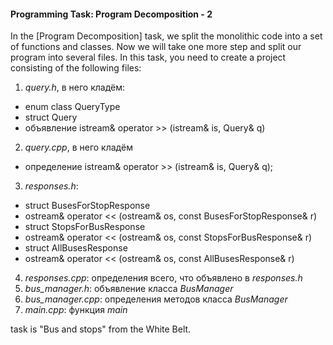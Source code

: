 #### Programming Task: Program Decomposition - 2 ####


In the [Program Decomposition] task, we split the monolithic code into a set of functions and classes. Now we will take one more step and split our program into several files. In this task, you need to create a project consisting of the following files:

1. *query.h*, в него кладём:
* enum class QueryType
* struct Query
* объявление istream& operator >> (istream& is, Query& q)
2. *query.cpp*, в него кладём
* определение istream& operator >> (istream& is, Query& q);
3. *responses.h*:
* struct BusesForStopResponse
* ostream& operator << (ostream& os, const BusesForStopResponse& r)
* struct StopsForBusResponse
* ostream& operator << (ostream& os, const StopsForBusResponse& r)
* struct AllBusesResponse
* ostream& operator << (ostream& os, const AllBusesResponse& r)
4. *responses.cpp*: определения всего, что объявлено в *responses.h*
5. *bus_manager.h*: объявление класса *BusManager*
6. *bus_manager.cpp*: определения методов класса *BusManager*
7. *main.cpp*: функция *main*

task is "Bus and stops" from the White Belt.
